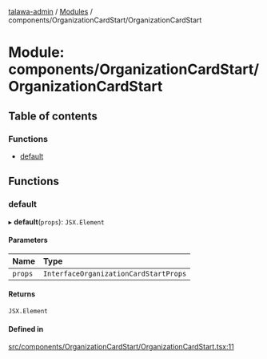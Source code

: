 [talawa-admin](../README.md) / [Modules](../modules.md) / components/OrganizationCardStart/OrganizationCardStart

# Module: components/OrganizationCardStart/OrganizationCardStart

## Table of contents

### Functions

- [default](components_OrganizationCardStart_OrganizationCardStart.md#default)

## Functions

### default

▸ **default**(`props`): `JSX.Element`

#### Parameters

| Name | Type |
| :------ | :------ |
| `props` | `InterfaceOrganizationCardStartProps` |

#### Returns

`JSX.Element`

#### Defined in

[src/components/OrganizationCardStart/OrganizationCardStart.tsx:11](https://github.com/Sauradip07/talawa-admin/blob/a0491fe/src/components/OrganizationCardStart/OrganizationCardStart.tsx#L11)
